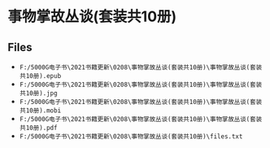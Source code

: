 # 事物掌故丛谈(套装共10册)

## Files

- `F:/5000G电子书\2021书籍更新\0208\事物掌故丛谈(套装共10册)\事物掌故丛谈(套装共10册).epub`
- `F:/5000G电子书\2021书籍更新\0208\事物掌故丛谈(套装共10册)\事物掌故丛谈(套装共10册).jpg`
- `F:/5000G电子书\2021书籍更新\0208\事物掌故丛谈(套装共10册)\事物掌故丛谈(套装共10册).mobi`
- `F:/5000G电子书\2021书籍更新\0208\事物掌故丛谈(套装共10册)\事物掌故丛谈(套装共10册).pdf`
- `F:/5000G电子书\2021书籍更新\0208\事物掌故丛谈(套装共10册)\files.txt`
